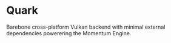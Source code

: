 # Quark

 Barebone cross-platform Vulkan backend with minimal external dependencies powerering the Momentum Engine. 

